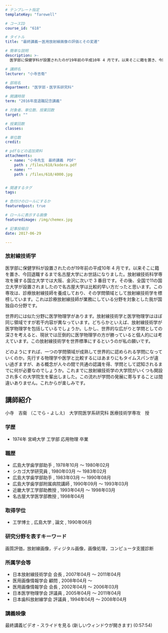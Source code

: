 ```yaml
---
# テンプレート指定
templateKey: "farewell"

# コースID
course_id: "618"

# タイトル
title: "最終講義ー医用放射線画像の評価とその変遷"

# 簡単な説明
description: >-
  医学部に保健学科が設置されたのが19年前の平成10年 4 月です。以来そこに籍を置き、今回退職するまで名古屋大学にお世話になりました。放射線技術科学専攻を擁する国立大学では大阪、金沢に次いで 3...

# 講師名
lecturer: "小寺吉衞"

# 部局名
department: "医学部・医学系研究科"

# 開講時限
term: "2016年度退職記念講義"

# 対象者、単位数、授業回数
target: ""

# 授業回数
classes: 

# 単位数
credit: 

# pdfなどの追加資料
attachments: 
  - name: "小寺先生　最終講義　PDF" 
    path : /files/618/kodera.pdf
  - name: "" 
    path : /files/618/4000.jpg


# 関連するタグ
tags:

# 色付けのロールにするか
featuredpost: true

# ロールに表示する画像
featuredimage: /img/chemex.jpg

# 記事投稿日
date: 2017-06-29

---
```

### 放射線技術学 

医学部に保健学科が設置されたのが19年前の平成10年 4 月です。以来そこに籍を置き、今回退職するまで名古屋大学にお世話になりました。放射線技術科学専攻を擁する国立大学では大阪、金沢に次いで 3 番目です。その後、全国で11の国立大学が設置されましたので名古屋大学は比較的早い方だったと思います。この専攻は、診療放射線技師を養成しており、その学問領域として放射線技術学を標榜しています。これは診療放射線技師が業務にしている分野を対象とした我が国独自の分野です。 

世界的には似た分野に医学物理学があります。放射線技術学と医学物理学はほぼ同じ領域ですが若干内容が異なっています。どちらかといえば、放射線技術学が医学物理学を包括しているでしょうか。しかし、世界的な広がりと学問としての深さを考えると、現状では圧倒的に医学物理学の方が勝っていると個人的には考えています。この放射線技術学を世界標準にするというのが私の願いです。 

どのようにすれば、一つの学問領域が成熟して世界的に認められる学問になっていくのか。先行する物理学や医学と比較するにはあまりにもタイムスパンが違い過ぎますが、ある概念が人々の間で共通の認識を得、学問として認知されるまでに何が必要なのでしょうか。これまでに放射線技術学の大学院がいくつも開設され多くの大学院生を輩出しました。この流れが学問の発展に寄与することは間違いありません。これからが楽しみです。

## 講師紹介

小寺　吉衞 （こでら・よしえ)　大学院医学系研究科 医療技術学専攻　授 

### 学歴

  * 1974年 宮崎大学 工学部 応用物理 卒業

### 職歴

  * 広島大学歯学部助手 , 1978年10月 ～ 1980年02月
  * シカゴ大学研究員 , 1980年03月 ～ 1983年02月
  * 広島大学歯学部助手 , 1983年03月 ～ 1990年08月
  * 広島大学歯学部附属病院講師 , 1990年09月 ～ 1993年03月
  * 近畿大学工学部助教授 , 1993年04月 ～ 1998年03月
  * 名古屋大学医学部教授 , 1998年04月

### 取得学位

  * 工学博士 , 広島大学 , 論文 , 1990年06月

### 研究分野を表すキーワード

画質評価，放射線画像，ディジタル画像，画像処理，コンピュータ支援診断

### 所属学会等

  * 日本放射線技術学会 会長 , 2007年04月 ～ 2011年04月
  * 医用画像情報学会 顧問 , 2008年04月 ～ 
  * 医用画像情報学会 会長 , 2002年04月 ～ 2006年03月
  * 日本医学物理学会 評議員 , 2005年04月 ～ 2011年04月 
  * 日本歯科放射線学会 評議員 , 1994年04月 ～ 2008年04月

### 講義映像

最終講義ビデオ・スライドを見る (新しいウィンドウが開きます) (0:57:54)